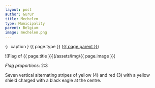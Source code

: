 ```yaml
---
layout: post
author: Gurur
title: Mechelen
type: Municipality
parent: Belgium
image: mechelen.png
---
```

{: .caption }
{{ page.type }} ([{{ page.parent }}](/2019/03/14/belgium.html))

![Flag of {{ page.title }}](/assets/img/{{ page.image }})

*Flag proportions*: 2:3

Seven vertical alternating stripes of yellow (4) and red (3) with a yellow shield charged with a black eagle at the centre.